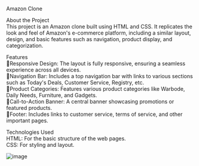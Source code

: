 Amazon Clone

About the Project<br>
This project is an Amazon clone built using HTML and CSS. It replicates the look and feel of Amazon's e-commerce platform, including a similar layout, design, and basic features such as navigation, product display, and categorization.

Features<br>
Responsive Design: The layout is fully responsive, ensuring a seamless experience across all devices.<br>
Navigation Bar: Includes a top navigation bar with links to various sections such as Today's Deals, Customer Service, Registry, etc.<br>
Product Categories: Features various product categories like Warbode, Daily Needs, Furniture, and Gadgets.<br>
Call-to-Action Banner: A central banner showcasing promotions or featured products.<br>
Footer: Includes links to customer service, terms of service, and other important pages.<br>

Technologies Used<br>
HTML: For the basic structure of the web pages.<br>
CSS: For styling and layout.<br>

![image](https://github.com/user-attachments/assets/ca1385d8-e790-4972-8ce3-4d86a4b14fe9)
